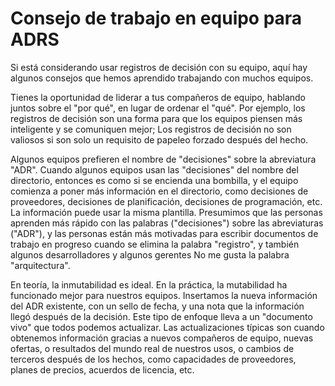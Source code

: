 # Consejo de trabajo en equipo para ADRS

Si está considerando usar registros de decisión con su equipo, aquí hay algunos consejos que hemos aprendido trabajando con muchos equipos.

Tienes la oportunidad de liderar a tus compañeros de equipo, hablando juntos sobre el "por qué", en lugar de ordenar el "qué". Por ejemplo, los registros de decisión son una forma para que los equipos piensen más inteligente y se comuniquen mejor; Los registros de decisión no son valiosos si son solo un requisito de papeleo forzado después del hecho.

Algunos equipos prefieren el nombre de "decisiones" sobre la abreviatura "ADR". Cuando algunos equipos usan las "decisiones" del nombre del directorio, entonces es como si se encienda una bombilla, y el equipo comienza a poner más información en el directorio, como decisiones de proveedores, decisiones de planificación, decisiones de programación, etc. La información puede usar la misma plantilla. Presumimos que las personas aprenden más rápido con las palabras ("decisiones") sobre las abreviaturas ("ADR"), y las personas están más motivadas para escribir documentos de trabajo en progreso cuando se elimina la palabra "registro", y también algunos desarrolladores y algunos gerentes No me gusta la palabra "arquitectura".

En teoría, la inmutabilidad es ideal. En la práctica, la mutabilidad ha funcionado mejor para nuestros equipos. Insertamos la nueva información del ADR existente, con un sello de fecha, y una nota que la información llegó después de la decisión. Este tipo de enfoque lleva a un "documento vivo" que todos podemos actualizar. Las actualizaciones típicas son cuando obtenemos información gracias a nuevos compañeros de equipo, nuevas ofertas, o resultados del mundo real de nuestros usos, o cambios de terceros después de los hechos, como capacidades de proveedores, planes de precios, acuerdos de licencia, etc.
